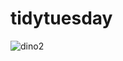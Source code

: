 # tidytuesday

![dino2](https://user-images.githubusercontent.com/57355504/95900293-94057b80-0d89-11eb-9e50-70707712174b.jpg)
